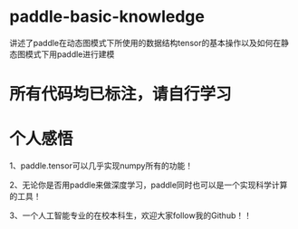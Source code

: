 # paddle-basic-knowledge
讲述了paddle在动态图模式下所使用的数据结构tensor的基本操作以及如何在静态图模式下用paddle进行建模
# 所有代码均已标注，请自行学习
# 个人感悟
1、paddle.tensor可以几乎实现numpy所有的功能！

2、无论你是否用paddle来做深度学习，paddle同时也可以是一个实现科学计算的工具！

3、一个人工智能专业的在校本科生，欢迎大家follow我的Github！！
